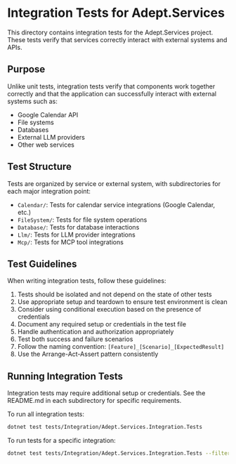# Integration Tests for Adept.Services

This directory contains integration tests for the Adept.Services project. These tests verify that services correctly interact with external systems and APIs.

## Purpose

Unlike unit tests, integration tests verify that components work together correctly and that the application can successfully interact with external systems such as:

- Google Calendar API
- File systems
- Databases
- External LLM providers
- Other web services

## Test Structure

Tests are organized by service or external system, with subdirectories for each major integration point:

- `Calendar/`: Tests for calendar service integrations (Google Calendar, etc.)
- `FileSystem/`: Tests for file system operations
- `Database/`: Tests for database interactions
- `Llm/`: Tests for LLM provider integrations
- `Mcp/`: Tests for MCP tool integrations

## Test Guidelines

When writing integration tests, follow these guidelines:

1. Tests should be isolated and not depend on the state of other tests
2. Use appropriate setup and teardown to ensure test environment is clean
3. Consider using conditional execution based on the presence of credentials
4. Document any required setup or credentials in the test file
5. Handle authentication and authorization appropriately
6. Test both success and failure scenarios
7. Follow the naming convention: `[Feature]_[Scenario]_[ExpectedResult]`
8. Use the Arrange-Act-Assert pattern consistently

## Running Integration Tests

Integration tests may require additional setup or credentials. See the README.md in each subdirectory for specific requirements.

To run all integration tests:

```bash
dotnet test tests/Integration/Adept.Services.Integration.Tests
```

To run tests for a specific integration:

```bash
dotnet test tests/Integration/Adept.Services.Integration.Tests --filter "Category=Calendar"
```
